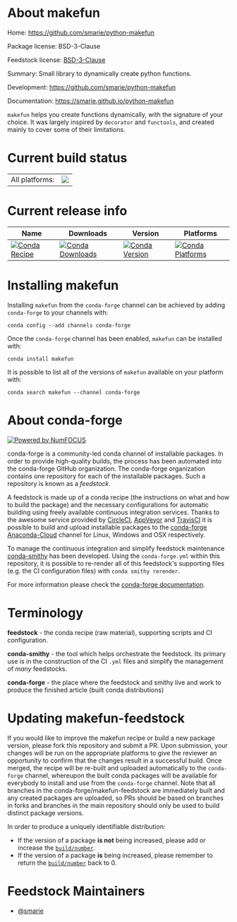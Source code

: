 About makefun
=============

Home: https://github.com/smarie/python-makefun

Package license: BSD-3-Clause

Feedstock license: [BSD-3-Clause](https://github.com/conda-forge/makefun-feedstock/blob/master/LICENSE.txt)

Summary: Small library to dynamically create python functions.

Development: https://github.com/smarie/python-makefun

Documentation: https://smarie.github.io/python-makefun

`makefun` helps you create functions dynamically, with the signature of
your choice. It was largely inspired by `decorator` and `functools`, and
created mainly to cover some of their limitations.


Current build status
====================


<table><tr><td>All platforms:</td>
    <td>
      <a href="https://dev.azure.com/conda-forge/feedstock-builds/_build/latest?definitionId=10921&branchName=master">
        <img src="https://dev.azure.com/conda-forge/feedstock-builds/_apis/build/status/makefun-feedstock?branchName=master">
      </a>
    </td>
  </tr>
</table>

Current release info
====================

| Name | Downloads | Version | Platforms |
| --- | --- | --- | --- |
| [![Conda Recipe](https://img.shields.io/badge/recipe-makefun-green.svg)](https://anaconda.org/conda-forge/makefun) | [![Conda Downloads](https://img.shields.io/conda/dn/conda-forge/makefun.svg)](https://anaconda.org/conda-forge/makefun) | [![Conda Version](https://img.shields.io/conda/vn/conda-forge/makefun.svg)](https://anaconda.org/conda-forge/makefun) | [![Conda Platforms](https://img.shields.io/conda/pn/conda-forge/makefun.svg)](https://anaconda.org/conda-forge/makefun) |

Installing makefun
==================

Installing `makefun` from the `conda-forge` channel can be achieved by adding `conda-forge` to your channels with:

```
conda config --add channels conda-forge
```

Once the `conda-forge` channel has been enabled, `makefun` can be installed with:

```
conda install makefun
```

It is possible to list all of the versions of `makefun` available on your platform with:

```
conda search makefun --channel conda-forge
```


About conda-forge
=================

[![Powered by NumFOCUS](https://img.shields.io/badge/powered%20by-NumFOCUS-orange.svg?style=flat&colorA=E1523D&colorB=007D8A)](http://numfocus.org)

conda-forge is a community-led conda channel of installable packages.
In order to provide high-quality builds, the process has been automated into the
conda-forge GitHub organization. The conda-forge organization contains one repository
for each of the installable packages. Such a repository is known as a *feedstock*.

A feedstock is made up of a conda recipe (the instructions on what and how to build
the package) and the necessary configurations for automatic building using freely
available continuous integration services. Thanks to the awesome service provided by
[CircleCI](https://circleci.com/), [AppVeyor](https://www.appveyor.com/)
and [TravisCI](https://travis-ci.com/) it is possible to build and upload installable
packages to the [conda-forge](https://anaconda.org/conda-forge)
[Anaconda-Cloud](https://anaconda.org/) channel for Linux, Windows and OSX respectively.

To manage the continuous integration and simplify feedstock maintenance
[conda-smithy](https://github.com/conda-forge/conda-smithy) has been developed.
Using the ``conda-forge.yml`` within this repository, it is possible to re-render all of
this feedstock's supporting files (e.g. the CI configuration files) with ``conda smithy rerender``.

For more information please check the [conda-forge documentation](https://conda-forge.org/docs/).

Terminology
===========

**feedstock** - the conda recipe (raw material), supporting scripts and CI configuration.

**conda-smithy** - the tool which helps orchestrate the feedstock.
                   Its primary use is in the construction of the CI ``.yml`` files
                   and simplify the management of *many* feedstocks.

**conda-forge** - the place where the feedstock and smithy live and work to
                  produce the finished article (built conda distributions)


Updating makefun-feedstock
==========================

If you would like to improve the makefun recipe or build a new
package version, please fork this repository and submit a PR. Upon submission,
your changes will be run on the appropriate platforms to give the reviewer an
opportunity to confirm that the changes result in a successful build. Once
merged, the recipe will be re-built and uploaded automatically to the
`conda-forge` channel, whereupon the built conda packages will be available for
everybody to install and use from the `conda-forge` channel.
Note that all branches in the conda-forge/makefun-feedstock are
immediately built and any created packages are uploaded, so PRs should be based
on branches in forks and branches in the main repository should only be used to
build distinct package versions.

In order to produce a uniquely identifiable distribution:
 * If the version of a package **is not** being increased, please add or increase
   the [``build/number``](https://conda.io/docs/user-guide/tasks/build-packages/define-metadata.html#build-number-and-string).
 * If the version of a package **is** being increased, please remember to return
   the [``build/number``](https://conda.io/docs/user-guide/tasks/build-packages/define-metadata.html#build-number-and-string)
   back to 0.

Feedstock Maintainers
=====================

* [@smarie](https://github.com/smarie/)

